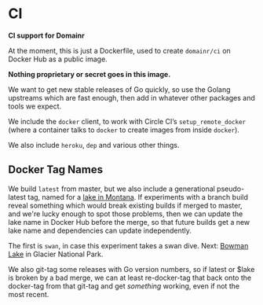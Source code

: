 # CI

**CI support for Domainr**

At the moment, this is just a Dockerfile, used to create `domainr/ci` on
Docker Hub as a public image.

**Nothing proprietary or secret goes in this image.**

We want to get new stable releases of Go quickly, so use the Golang upstreams
which are fast enough, then add in whatever other packages and tools we
expect.

We include the `docker` client, to work with Circle CI’s `setup_remote_docker`
(where a container talks to `docker` to create images from inside `docker`).

We also include `heroku`, `dep` and various other things.

## Docker Tag Names

We build `latest` from master, but we also include a generational
pseudo-latest tag, named for a [lake in Montana](https://en.wikipedia.org/wiki/List_of_lakes_in_Montana).  If experiments with a branch
build reveal something which would break existing builds if merged to master,
and we're lucky enough to spot those problems, then we can update the lake
name in Docker Hub before the merge, so that future builds get a new lake name
and dependencies can update independently.

The first is `swan`, in case this experiment takes a swan dive. Next: [Bowman Lake](https://en.wikipedia.org/wiki/Bowman_Lake_(Montana)) in Glacier National Park.

We also git-tag some releases with Go version numbers, so if latest or
$lake is broken by a bad merge, we can at least re-docker-tag that back onto
the docker-tag from that git-tag and get *something* working, even if not the
most recent.
